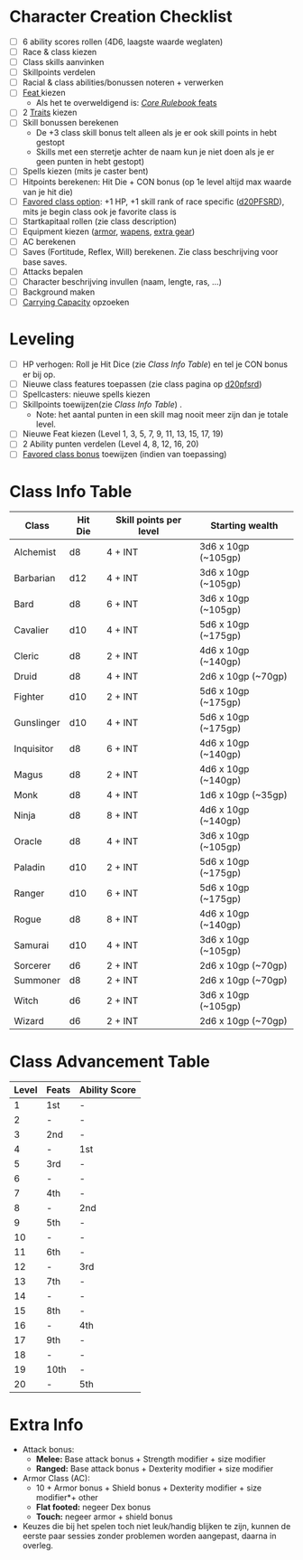 # Character Creation Checklist

- [ ] 6 ability scores rollen (4D6, laagste waarde weglaten)
- [ ] Race & class kiezen
- [ ] Class skills aanvinken
- [ ] Skillpoints verdelen 
- [ ] Racial & class abilities/bonussen noteren + verwerken
- [ ] [Feat ](https://www.d20pfsrd.com/feats/) kiezen
  * Als het te overweldigend is: [_Core Rulebook_ feats](http://legacy.aonprd.com/coreRulebook/feats.html)
- [ ] 2 [Traits](https://www.d20pfsrd.com/traits/) kiezen
- [ ] Skill bonussen berekenen
  * De +3 class skill bonus telt alleen als je er ook skill points in hebt gestopt
  * Skills met een sterretje achter de naam kun je niet doen als je er geen punten in hebt gestopt)
- [ ] Spells kiezen (mits je caster bent)
- [ ] Hitpoints berekenen: Hit Die + CON bonus (op 1e level altijd max waarde van je hit die)
- [ ] [Favored class option](https://www.d20pfsrd.com/Classes/character-advancement/#Favored_Class): +1 HP, +1 skill rank of race specific ([d20PFSRD](https://www.d20pfsrd.com/races/)), mits je begin class ook je favorite class is
- [ ] Startkapitaal rollen (zie class description)
- [ ] Equipment kiezen ([armor](http://www.d20pfsrd.com/equipment/armor/), [wapens](https://www.d20pfsrd.com/equipment/weapons/), [extra gear](https://www.d20pfsrd.com/equipment/goods-and-services/))
- [ ] AC berekenen
- [ ] Saves (Fortitude, Reflex, Will) berekenen. Zie class beschrijving voor base saves.
- [ ] Attacks bepalen
- [ ] Character beschrijving invullen (naam, lengte, ras, ...)
- [ ] Background maken
- [ ] [Carrying Capacity](https://www.d20pfsrd.com/alignment-description/carrying-capacity/) opzoeken

# Leveling
- [ ] HP verhogen: Roll je Hit Dice (zie _Class Info Table_) en tel je CON bonus er bij op.
- [ ] Nieuwe class features toepassen (zie class pagina op [d20pfsrd](https://www.d20pfsrd.com/classes/))
- [ ] Spellcasters: nieuwe spells kiezen
- [ ] Skillpoints toewijzen(zie _Class Info Table_) .
  * Note: het aantal punten in een skill mag nooit meer zijn dan je totale level.
- [ ] Nieuwe Feat kiezen (Level 1, 3, 5, 7, 9, 11, 13, 15, 17, 19)
- [ ] 2 Ability punten verdelen (Level 4, 8, 12, 16, 20)
- [ ] [Favored class bonus](https://www.d20pfsrd.com/Classes/character-advancement/#Favored_Class) toewijzen (indien van toepassing)

# Class Info Table

| Class      | Hit Die | Skill points per level | Starting wealth     |
|------------|---------|------------------------|---------------------|
| Alchemist  | d8      | 4 + INT                | 3d6 x 10gp (~105gp) |
| Barbarian  | d12     | 4 + INT                | 3d6 x 10gp (~105gp) |
| Bard       | d8      | 6 + INT                | 3d6 x 10gp (~105gp) |
| Cavalier   | d10     | 4 + INT                | 5d6 x 10gp (~175gp) |
| Cleric     | d8      | 2 + INT                | 4d6 x 10gp (~140gp) |
| Druid      | d8      | 4 + INT                | 2d6 x 10gp (~70gp)  |
| Fighter    | d10     | 2 + INT                | 5d6 x 10gp (~175gp) |
| Gunslinger | d10     | 4 + INT                | 5d6 x 10gp (~175gp) |
| Inquisitor | d8      | 6 + INT                | 4d6 x 10gp (~140gp) |
| Magus      | d8      | 2 + INT                | 4d6 x 10gp (~140gp) |
| Monk       | d8      | 4 + INT                | 1d6 x 10gp (~35gp)  |
| Ninja      | d8      | 8 + INT                | 4d6 x 10gp (~140gp) |
| Oracle     | d8      | 4 + INT                | 3d6 x 10gp (~105gp) |
| Paladin    | d10     | 2 + INT                | 5d6 x 10gp (~175gp) |
| Ranger     | d10     | 6 + INT                | 5d6 x 10gp (~175gp) |
| Rogue      | d8      | 8 + INT                | 4d6 x 10gp (~140gp) |
| Samurai    | d10     | 4 + INT                | 3d6 x 10gp (~105gp) |
| Sorcerer   | d6      | 2 + INT                | 2d6 x 10gp (~70gp)  |
| Summoner   | d8      | 2 + INT                | 2d6 x 10gp (~70gp)  |
| Witch      | d6      | 2 + INT                | 3d6 x 10gp (~105gp) |
| Wizard     | d6      | 2 + INT                | 2d6 x 10gp (~70gp)  |

# Class Advancement Table
| Level | Feats | Ability Score |
|-------|-------|---------------|
|   1   | 1st   | -             |
|   2   | -     | -             |
|   3   | 2nd   | -             |
|   4   | -     | 1st           |
|   5   | 3rd   | -             |
|   6   | -     | -             |
|   7   | 4th   | -             |
|   8   | -     | 2nd           |
|   9   | 5th   | -             |
|  10   | -     | -             |
|  11   | 6th   | -             |
|  12   | -     | 3rd           |
|  13   | 7th   | -             |
|  14   | -     | -             |
|  15   | 8th   | -             |
|  16   | -     | 4th           |
|  17   | 9th   | -             |
|  18   | -     | -             |
|  19   | 10th  | -             |
|  20   | -     | 5th           |

# Extra Info

* Attack bonus:
  * **Melee:** Base attack bonus + Strength modifier + size modifier
  * **Ranged:** Base attack bonus + Dexterity modifier + size modifier
* Armor Class (AC):
  * 10 + Armor bonus + Shield bonus + Dexterity modifier + size modifier*+ other
  * **Flat footed:** negeer Dex bonus
  * **Touch:** negeer armor + shield bonus
* Keuzes die bij het spelen toch niet leuk/handig blijken te zijn, kunnen de eerste paar sessies zonder problemen worden aangepast, daarna in overleg.
